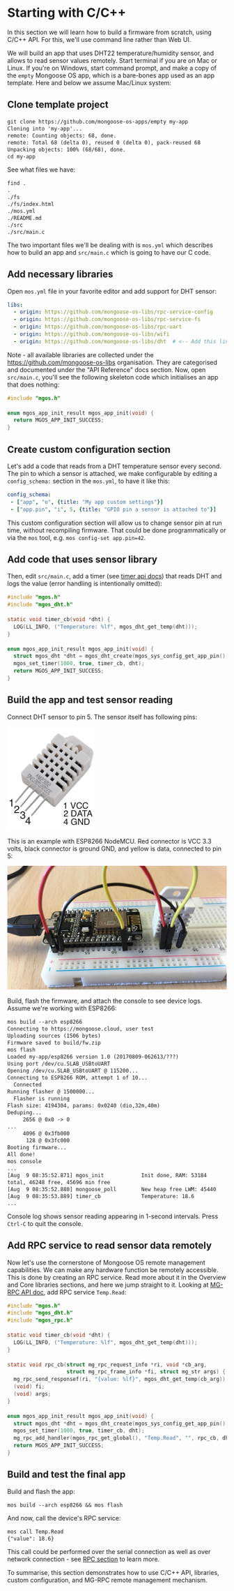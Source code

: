 # Starting with C/C++

In this section we will learn how to build a firmware from scratch, using
C/C++ API. For this, we'll use command line rather than Web UI.

We will build an app that uses DHT22 temperature/humidity sensor, and
allows to read sensor values remotely. Start terminal if you are on
Mac or Linux. If you're on Windows, start command prompt, and make a copy
of the `empty` Mongoose OS app, which is a bare-bones app used as an app
template. Here and below we assume Mac/Linux system:


## Clone template project

<pre class="command-line language-bash" data-user="chris" data-host="localhost" data-output="2-5"><code>git clone https://github.com/mongoose-os-apps/empty my-app
Cloning into 'my-app'...
remote: Counting objects: 68, done.
remote: Total 68 (delta 0), reused 0 (delta 0), pack-reused 68
Unpacking objects: 100% (68/68), done.
cd my-app</code></pre>

See what files we have:

<pre class="command-line language-bash" data-user="chris" data-host="localhost" data-output="2-100"><code>find .
.
./fs
./fs/index.html
./mos.yml
./README.md
./src
./src/main.c</code></pre>

The two important files we'll be dealing with is `mos.yml` which
describes how to build an app and `src/main.c` which is going to have
our C code.

## Add necessary libraries

Open `mos.yml` file in your favorite editor and add support for DHT sensor:

```yaml
libs:
  - origin: https://github.com/mongoose-os-libs/rpc-service-config
  - origin: https://github.com/mongoose-os-libs/rpc-service-fs
  - origin: https://github.com/mongoose-os-libs/rpc-uart
  - origin: https://github.com/mongoose-os-libs/wifi
  - origin: https://github.com/mongoose-os-libs/dht  # <-- Add this line!
```

Note - all available libraries are collected under the https://github.com/mongoose-os-libs organisation. They are categorised
and documented under the "API Reference" docs section.
Now, open `src/main.c`, you'll see the following
skeleton code which initialises an app that does nothing:

```c
#include "mgos.h"

enum mgos_app_init_result mgos_app_init(void) {
  return MGOS_APP_INIT_SUCCESS;
}
```

## Create custom configuration section

Let's add a code that reads from a DHT temperature sensor every second.
The pin to which a sensor is attached, we make configurable by editing
a `config_schema:` section in the `mos.yml`, to have it like this:

```yaml
config_schema:
 - ["app", "o", {title: "My app custom settings"}]
 - ["app.pin", "i", 5, {title: "GPIO pin a sensor is attached to"}]
```

This custom configuration section will allow us to change sensor pin
at run time, without recompiling firmware. That could be done programmatically
or via the `mos` tool, e.g. `mos config-set app.pin=42`.

## Add code that uses sensor library

Then, edit `src/main.c`, add a timer (see [timer api docs](/docs/libraries/core/timer.html)) that reads DHT and logs the value
(error handling is intentionally omitted):

```c
#include "mgos.h"
#include "mgos_dht.h"

static void timer_cb(void *dht) {
  LOG(LL_INFO, ("Temperature: %lf", mgos_dht_get_temp(dht)));
}

enum mgos_app_init_result mgos_app_init(void) {
  struct mgos_dht *dht = mgos_dht_create(mgos_sys_config_get_app_pin(), DHT22);
  mgos_set_timer(1000, true, timer_cb, dht);
  return MGOS_APP_INIT_SUCCESS;
}

```

## Build the app and test sensor reading

Connect DHT sensor to pin 5. The sensor itself has following pins:

![](dht22.png)

This is an example with ESP8266 NodeMCU. Red connector is VCC 3.3 volts, black
connector is ground GND, and yellow is data, connected to pin 5:

![](dht.png)

Build, flash the firmware, and attach the
console to see device logs. Assume we're working with ESP8266:

<pre class="command-line language-bash" data-user="chris" data-host="localhost" data-output="2-4,6-20,22-30"><code>mos build --arch esp8266
Connecting to https://mongoose.cloud, user test
Uploading sources (1506 bytes)
Firmware saved to build/fw.zip
mos flash
Loaded my-app/esp8266 version 1.0 (20170809-062613/???)
Using port /dev/cu.SLAB_USBtoUART
Opening /dev/cu.SLAB_USBtoUART @ 115200...
Connecting to ESP8266 ROM, attempt 1 of 10...
  Connected
Running flasher @ 1500000...
  Flasher is running
Flash size: 4194304, params: 0x0240 (dio,32m,40m)
Deduping...
     2656 @ 0x0 -> 0
...
     4096 @ 0x3fb000
      128 @ 0x3fc000
Booting firmware...
All done!
mos console
...
[Aug  9 08:35:52.871] mgos_init            Init done, RAM: 53184 total, 46248 free, 45696 min free
[Aug  9 08:35:52.880] mongoose_poll        New heap free LWM: 45440
[Aug  9 08:35:53.889] timer_cb             Temperature: 18.6
...</code></pre>

Console log shows sensor reading appearing in 1-second intervals. Press
`Ctrl-C` to quit the console.

## Add RPC service to read sensor data remotely

Now let's use the cornerstone of Mongoose OS remote management capabilities.
We can make any hardware function be remotely accessible. This is done
by creating an RPC service. Read more about it in the Overview and Core
libraries sections, and here we jump straight to it. Looking at
[MG-RPC API doc](), add RPC service `Temp.Read`:

```c
#include "mgos.h"
#include "mgos_dht.h"
#include "mgos_rpc.h"

static void timer_cb(void *dht) {
  LOG(LL_INFO, ("Temperature: %lf", mgos_dht_get_temp(dht)));
}

static void rpc_cb(struct mg_rpc_request_info *ri, void *cb_arg,
                   struct mg_rpc_frame_info *fi, struct mg_str args) {
  mg_rpc_send_responsef(ri, "{value: %lf}", mgos_dht_get_temp(cb_arg));
  (void) fi;
  (void) args;
}

enum mgos_app_init_result mgos_app_init(void) {
  struct mgos_dht *dht = mgos_dht_create(mgos_sys_config_get_app_pin(), DHT22);
  mgos_set_timer(1000, true, timer_cb, dht);
  mg_rpc_add_handler(mgos_rpc_get_global(), "Temp.Read", "", rpc_cb, dht);
  return MGOS_APP_INIT_SUCCESS;
}
```

## Build and test the final app

Build and flash the app:

<pre class="command-line language-bash" data-user="chris" data-host="localhost" data-output="2-100"><code>mos build --arch esp8266 && mos flash</code></pre>

And now, call the device's RPC service:

<pre class="command-line language-bash" data-user="chris" data-host="localhost" data-output="2-100"><code>mos call Temp.Read
{"value": 18.6}</code></pre>

This call could be performed over the serial connection as well as over
network connection - see [RPC section](/docs/overview/rpc.html) to learn more.

To summarise, this section demonstrates how to use C/C++ API, libraries,
custom configuration, and MG-RPC remote management mechanism.
